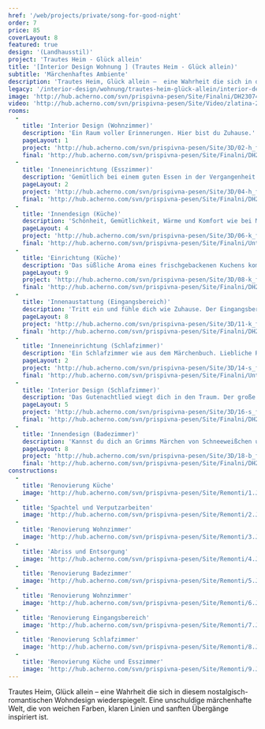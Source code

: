 ```yaml
---
href: '/web/projects/private/song-for-good-night' 
order: 7
price: 85
coverLayout: 8
featured: true
design: '(Landhausstil)'
project: 'Trautes Heim - Glück allein'
title: '[Interior Design Wohnung ] (Trautes Heim - Glück allein)'
subtitle: 'Märchenhaftes Ambiente'
description: 'Trautes Heim, Glück allein –  eine Wahrheit die sich in diesem nostalgisch-romantischen Wohndesign wiederspiegelt. Eine unschuldige märchenhafte Welt, die von weichen Farben, klaren Linien und sanften Übergänge inspiriert ist.'
legacy: '/interior-design/wohnung/trautes-heim-glück-allein/interior-design.html'
image: 'http://hub.acherno.com/svn/prispivna-pesen/Site/Finalni/DH230741_2_3_4_5%20copy.jpg'
video: 'http://hub.acherno.com/svn/prispivna-pesen/Site/Video/zlatina-20150319-hd.mp4'
rooms:
  -
    title: 'Interior Design (Wohnzimmer)'
    description: 'Ein Raum voller Erinnerungen. Hier bist du Zuhause.'
    pageLayout: 1
    project: 'http://hub.acherno.com/svn/prispivna-pesen/Site/3D/02-h_f.jpg'
    final: 'http://hub.acherno.com/svn/prispivna-pesen/Site/Finalni/DH230746_47_48_49_50%20copy.jpg'
  -
    title: 'Inneneinrichtung (Esszimmer)'
    description: 'Gemütlich bei einem guten Essen in der Vergangenheit schwelgen oder über die Zukunft sinnieren. Dieses Wohndesign ist für dich da und begleitet dich schon dein ganzes Leben lang.'
    pageLayout: 2
    project: 'http://hub.acherno.com/svn/prispivna-pesen/Site/3D/04-h_f.jpg'
    final: 'http://hub.acherno.com/svn/prispivna-pesen/Site/Finalni/DH230731_2_3_4_5%20copy.jpg'
  -
    title: 'Innendesign (Küche)'
    description: 'Schönheit, Gemütlichkeit, Wärme und Komfort wie bei Muttern. Was Früher richtig war, kann auch heute nicht falsch sein.  Vertrautes Design, klare Linien und Muster mit einem Hauch Modernität und Farben.'
    pageLayout: 4
    project: 'http://hub.acherno.com/svn/prispivna-pesen/Site/3D/06-k_f.jpg'
    final: 'http://hub.acherno.com/svn/prispivna-pesen/Site/Finalni/Untitled_Panorama2%20copy.jpg'
  -
    title: 'Einrichtung (Küche)'
    description: 'Das süßliche Aroma eines frischgebackenen Kuchens kommt dir entgegen und weckt geliebte Erinnerungen an die gute alte Zeit.'
    pageLayout: 9
    project: 'http://hub.acherno.com/svn/prispivna-pesen/Site/3D/08-k_f.jpg'
    final: 'http://hub.acherno.com/svn/prispivna-pesen/Site/Finalni/DH230696_697_698_699_700%20copy.jpg'
  -
    title: 'Innenaustattung (Eingangsbereich)'
    description: 'Tritt ein und fühle dich wie Zuhause. Der Eingangsbereich in zarten Nuancen und vielen Aufbewahrungsmöglichkeiten ist ein ehrenwürdiger Vorbote für die Stimmung des Hauses.'
    pageLayout: 8
    project: 'http://hub.acherno.com/svn/prispivna-pesen/Site/3D/11-k_f.jpg'
    final: 'http://hub.acherno.com/svn/prispivna-pesen/Site/Finalni/DH230606_07_08_09_10%20copy.jpg'
  -
    title: 'Inneneinrichtung (Schlafzimmer)'
    description: 'Ein Schlafzimmer wie aus dem Märchenbuch. Liebliche Rosenblüten schmücken die Wände und versprühen ihr Aroma im ganzen Raum. Ein weiches, gemütliches Bett in unschuldigem Weiß verspricht dir einen gesegneten Schlaf.'
    pageLayout: 2
    project: 'http://hub.acherno.com/svn/prispivna-pesen/Site/3D/14-s_f.jpg'
    final: 'http://hub.acherno.com/svn/prispivna-pesen/Site/Finalni/Untitled_Panorama6%20copy.jpg'
  -
    title: 'Interior Design (Schlafzimmer)'
    description: 'Das Gutenachtlied wiegt dich in den Traum. Der große weiße Schrank versteckt deine Geheimnisse oder die Schuhe von Aschenputtel.'
    pageLayout: 5
    project: 'http://hub.acherno.com/svn/prispivna-pesen/Site/3D/16-s_f.jpg'
    final: 'http://hub.acherno.com/svn/prispivna-pesen/Site/Finalni/DH230841_2_3_4_5%20copy.jpg'
  -
    title: 'Innendesign (Badezimmer)'
    description: 'Kannst du dich an Grimms Märchen von Schneeweißchen und Rosenrot erinnern, über die zwei Rosenstöcke vor der Eingangstür – eins mit weißen, das andere mit roten Blüten? Ein kokettes Bad, das mit zartem rosa und klarem Weiß zu einem wahrhaft märchenhaften Aufenthalt einlädt.'
    pageLayout: 8
    project: 'http://hub.acherno.com/svn/prispivna-pesen/Site/3D/18-b_f.jpg'
    final: 'http://hub.acherno.com/svn/prispivna-pesen/Site/Finalni/DH230796_797_798_799_800%20copy.jpg'
constructions:
  -
    title: 'Renovierung Küche'
    image: 'http://hub.acherno.com/svn/prispivna-pesen/Site/Remonti/1.JPG'
  -
    title: 'Spachtel und Verputzarbeiten'
    image: 'http://hub.acherno.com/svn/prispivna-pesen/Site/Remonti/2.JPG'
  -
    title: 'Renovierung Wohnzimmer'
    image: 'http://hub.acherno.com/svn/prispivna-pesen/Site/Remonti/3.JPG'
  -
    title: 'Abriss und Entsorgung'
    image: 'http://hub.acherno.com/svn/prispivna-pesen/Site/Remonti/4.JPG'
  -
    title: 'Renovierung Badezimmer'
    image: 'http://hub.acherno.com/svn/prispivna-pesen/Site/Remonti/5.JPG'
  -
    title: 'Renovierung Wohnzimmer'
    image: 'http://hub.acherno.com/svn/prispivna-pesen/Site/Remonti/6.JPG'
  -
    title: 'Renovierung Eingangsbereich'
    image: 'http://hub.acherno.com/svn/prispivna-pesen/Site/Remonti/7.JPG'
  -
    title: 'Renovierung Schlafzimmer'
    image: 'http://hub.acherno.com/svn/prispivna-pesen/Site/Remonti/8.JPG'
  -
    title: 'Renovierung Küche und Esszimmer'
    image: 'http://hub.acherno.com/svn/prispivna-pesen/Site/Remonti/9.JPG'    
---
```

Trautes Heim, Glück allein –  eine Wahrheit die sich in diesem nostalgisch-romantischen Wohndesign wiederspiegelt. Eine unschuldige märchenhafte Welt, die von weichen Farben, klaren Linien und sanften Übergänge inspiriert ist.
